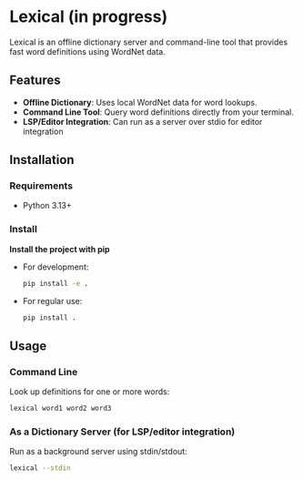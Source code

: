 # Lexical (in progress)

Lexical is an offline dictionary server and command-line tool that provides fast word definitions using WordNet data.

## Features
- **Offline Dictionary**: Uses local WordNet data for word lookups.
- **Command Line Tool**: Query word definitions directly from your terminal.
- **LSP/Editor Integration**: Can run as a server over stdio for editor integration

## Installation
### Requirements
- Python 3.13+

### Install

**Install the project with pip**
   - For development:
     ```bash
     pip install -e .
     ```
   - For regular use:
     ```bash
     pip install .
     ```

## Usage
### Command Line
Look up definitions for one or more words:
```bash
lexical word1 word2 word3
```

### As a Dictionary Server (for LSP/editor integration)
Run as a background server using stdin/stdout:
```bash
lexical --stdin
```

